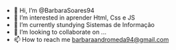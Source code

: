 - 👋 Hi, I’m @BarbaraSoares94
- 👀 I’m interested in aprender Html, Css e JS
- 🌱 I’m currently stundying Sistemas de Informação
- 💞️ I’m looking to collaborate on ...
- 📫 How to reach me barbaraandromeda94@gmail.com

<!---
BarbaraSoares94/BarbaraSoares94 is a ✨ special ✨ repository because its `README.md` (this file) appears on your GitHub profile.
You can click the Preview link to take a look at your changes.
--->
